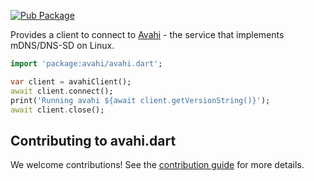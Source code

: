 [![Pub Package](https://img.shields.io/pub/v/avahi.svg)](https://pub.dev/packages/avahi)

Provides a client to connect to [Avahi](https://www.avahi.org/) - the service that implements mDNS/DNS-SD on Linux.

```dart
import 'package:avahi/avahi.dart';

var client = avahiClient();
await client.connect();
print('Running avahi ${await client.getVersionString()}');
await client.close();
```

## Contributing to avahi.dart

We welcome contributions! See the [contribution guide](CONTRIBUTING.md) for more details.
